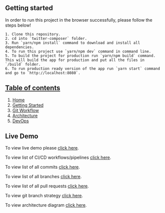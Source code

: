 ## Getting started
In order to run this project in the browser successfully, please follow the steps below!

    1. Clone this repository.
    2. cd into `twitter-composer` folder.
    3. Run `yarn/npm install` command to download and install all dependencies.
    4. To run this project use `yarn/npm dev` command in command line.
    5. To build the project for production run `yarn/npm build` command. This will build the app for production and put all the files in `/build` folder.
    6. To run production ready version of the app run `yarn start` command and go to `http://localhost:8080`.

## [Table of contents](https://github.com/zafar-saleem/twitter-composer/wiki)

1. [Home](https://github.com/zafar-saleem/twitter-composer/wiki)
2. [Getting Started](https://github.com/zafar-saleem/twitter-composer/wiki/Getting-started)
3. [Git Workflow](https://github.com/zafar-saleem/twitter-composer/wiki/Git-Workflow)
4. [Architecture](https://github.com/zafar-saleem/twitter-composer/wiki/Architecture)
5. [DevOps](https://github.com/zafar-saleem/twitter-composer/wiki/DevOps)

## Live Demo
To view live demo please [click here](https://twitter-composer.herokuapp.com/).

To view list of CI/CD workflows/pipelines [click here](https://github.com/zafar-saleem/twitter-composer/actions).

To view list of all commits [click here](https://github.com/zafar-saleem/twitter-composer/commits/master).

To view list of all branches [click here](https://github.com/zafar-saleem/twitter-composer/branches).

To view list of all pull requests [click here](https://github.com/zafar-saleem/twitter-composer/pulls).

To view git branch strategy [click here](https://swimlanes.io/u/rMwSwKIla).

To view architecture diagram [click here](https://app.terrastruct.com/diagrams/1700407346#layer=15271970).
